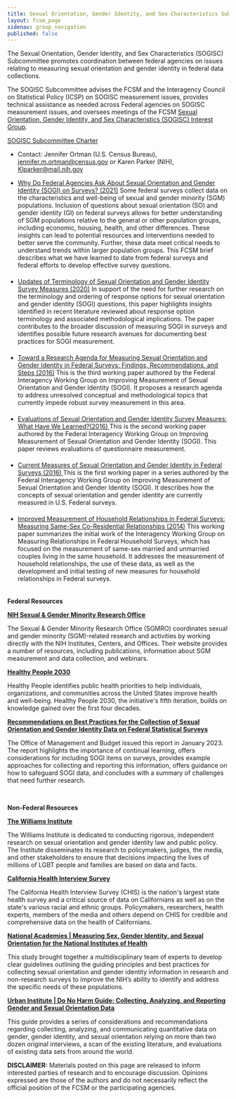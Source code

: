 ```yaml
---
title: Sexual Orientation, Gender Identity, and Sex Characteristics Subcommittee
layout: fcsm_page
sidenav: group_navigation
published: false
---
```

<p>The Sexual Orientation, Gender Identity, and Sex Characteristics (SOGISC) Subcommittee promotes coordination between federal agencies on issues relating to measuring sexual orientation and gender identity in federal data collections.</p>

<p>The SOGISC Subcommittee advises the FCSM and the Interagency Council on Statistical Policy (ICSP) on SOGISC measurement issues, provides technical assistance as needed across Federal agencies on SOGISC measurement issues, and oversees meetings of the FCSM <a href="{{site.baseurl}}/groups/sogisc-ig/">Sexual Orientation, Gender Identity, and Sex Characteristics (SOGISC) Interest Group</a>.</p>

<p><a href="{{site.baseurl}}/assets/fcsm/files/docs/SOGISC Subcommittee Charter FINAL 2024.01.26 signed.pdf">SOGISC Subcommittee Charter</a></p>

<ul>
  <li>Contact: Jennifer Ortman (U.S. Census Bureau), <a href="mailto:jennifer.m.ortman@census.gov">jennifer.m.ortman@census.gov</a> or Karen Parker (NIH), <a href="mailto:Klparker@mail.nih.gov">Klparker@mail.nih.gov</a></li>
</ul>
<ul>
  <li style="padding-bottom: 20px;" ><a href="{{site.baseurl}}/assets/fcsm/files/docs/FCSM 21 01 062221.pdf" target="_blank"> Why Do Federal Agencies Ask About Sexual Orientation and Gender Identity (SOGI) on Surveys? (2021)</a> Some federal surveys collect data on the characteristics and well-being of sexual and gender minority (SGM) populations. Inclusion of questions about sexual orientation (SO) and gender identity (GI) on federal surveys allows for better understanding of SGM populations relative to the general or other population groups, including economic, housing, health, and other differences. These insights can lead to potential resources and interventions needed to better serve the community. Further, these data meet critical needs to understand trends within larger population groups.  This FCSM brief describes what we have learned to date from federal surveys and federal efforts to develop effective survey questions.</li>

  <li style="padding-bottom: 20px;" ><a href="{{site.baseurl}}/assets/fcsm/files/docs/FCSM_SOGI_Terminology_FY20_Report_FINAL.pdf" target="_blank">Updates of Terminology of Sexual Orientation and Gender Identity Survey Measures (2020)</a>
      In support of the need for further research on the terminology and ordering of response options for sexual orientation and gender identity (SOGI) questions, this paper highlights insights identified in recent literature reviewed about response option terminology and associated methodological implications. The paper contributes to the broader discussion of measuring SOGI in surveys and identifies possible future research avenues for documenting best practices for SOGI measurement.</li>

  <li style="padding-bottom: 20px;"><a href="{{site.baseurl}}/assets/fcsm/files/docs/SOGI_Research_Agenda_Final_Report_20161020.pdf" target="_blank">Toward a Research Agenda for Measuring Sexual Orientation and Gender Identity in Federal Surveys: Findings, Recommendations, and Steps (2016)</a>
  This is the third working paper authored by the Federal Interagency Working Group on Improving Measurement of Sexual Orientation and Gender Identity (SOGI). It proposes a research agenda to address unresolved conceptual and methodological topics that currently impede robust survey measurement in this area.</li>

  <li style="padding-bottom: 20px;"><a href="{{site.baseurl}}/assets/fcsm/files/docs/Evaluations_of_SOGI_Questions_20160923.pdf" target="_blank">Evaluations of Sexual Orientation and Gender Identity Survey Measures: What Have We Learned?(2016) </a>
  This is the second working paper authored by the Federal Interagency Working Group on Improving Measurement of Sexual Orientation and Gender Identity (SOGI). This paper reviews evaluations of questionnaire measurement.</li>

  <li style="padding-bottom: 20px;"><a href="{{site.baseurl}}/assets/fcsm/files/docs/current_measures_20160812.pdf" target="_blank">Current Measures of Sexual Orientation and Gender Identity in Federal Surveys (2016) </a>
  This is the first working paper in a series authored by the Federal Interagency Working Group on Improving Measurement of Sexual Orientation and Gender Identity (SOGI). It describes how the concepts of sexual orientation and gender identity are currently measured in U.S. Federal surveys.</li>

  <li style="padding-bottom: 20px;"><a href="{{site.baseurl}}/assets/fcsm/files/docs/MRFHS_StatisticalPolicyWorkingPaper201408.pdf" target="_blank">Improved Measurement of Household Relationships in Federal Surveys: Measuring Same-Sex Co-Residential Relationships (2014)</a>
This working paper summarizes the initial work of the Interagency Working Group on Measuring Relationships in Federal Household Surveys, which has focused on the measurement of same-sex married and unmarried couples living in the same household. It addresses the measurement of household relationships, the use of these data, as well as the development and initial testing of new measures for household relationships in Federal surveys.</li>
</ul>

<p><strong>Federal Resources</strong></p>

<p><a class="usa-link--external" href="https://dpcpsi.nih.gov/sgmro"><strong>NIH Sexual &amp; Gender Minority Research Office</strong></a></p>

<p>The Sexual &amp; Gender Minority Research Office (SGMRO) coordinates sexual and gender minority (SGM)-related research and activities by working directly with the NIH Institutes, Centers, and Offices. Their website provides a number of resources, including publications, information about SGM measurement and data collection, and webinars.</p>

<p><a class="usa-link--external" href="https://health.gov/healthypeople"><strong>Healthy People 2030</strong></a></p>

<p>Healthy People identifies public health priorities to help individuals, organizations, and communities across the United States improve health and well-being. Healthy People 2030, the initiative's fifth iteration, builds on knowledge gained over the first four decades.</p>

<p><a class="usa-link--external" href="{{site.baseurl}}/assets/fcsm/files/docs/SOGI_Best_Practices.pdf"><strong>Recommendations on Best Practices for the Collection of Sexual Orientation and Gender Identity Data on Federal Statistical Surveys</strong></a></p>

<p>The Office of Management and Budget issued this report in January 2023. The report highlights the importance of continual learning, offers considerations for including SOGI items on surveys, provides example approaches for collecting and reporting this information, offers guidance on how to safeguard SOGI data, and concludes with a summary of challenges that need further research.</p>

<p>&nbsp;</p>

<p><strong>Non-Federal Resources</strong></p>

<p><a class="usa-link--external" href="https://williamsinstitute.law.ucla.edu/about/who-we-are/"><strong>The Williams Institute</strong></a></p>

<p>The Williams Institute is dedicated to conducting rigorous, independent research on sexual orientation and gender identity law and public policy. The Institute disseminates its research to policymakers, judges, the media, and other stakeholders to ensure that decisions impacting the lives of millions of LGBT people and families are based on data and facts.</p>

<p><a class="usa-link--external" href="http://healthpolicy.ucla.edu/chis/Pages/default.aspx"><strong>California Health Interview Survey</strong></a></p>

<p>The California Health Interview Survey (CHIS) is the nation's largest state health survey and a critical source of data on Californians as well as on the state's various racial and ethnic groups. Policymakers, researchers, health experts, members of the media and others depend on CHIS for credible and comprehensive data on the health of Californians.</p>

<p><a class="usa-link--external" href="https://www.nationalacademies.org/our-work/measuring-sex-gender-identity-and-sexual-orientation-for-the-national-institutes-of-health"><strong>National Academies | Measuring Sex, Gender Identity, and Sexual Orientation for the National Institutes of Health</strong></a></p>

<p>This study brought together a multidisciplinary team of experts to develop clear guidelines outlining the guiding principles and best practices for collecting sexual orientation and gender identity information in research and non-research surveys to improve the NIH’s ability to identify and address the specific needs of these populations.</p>

<p><a class="usa-link--external" href="https://www.urban.org/research/publication/do-no-harm-guide-collecting-analyzing-and-reporting-gender-and-sexual?utm_source=urban_EA&utm_campaign=dnh_gender&utm_id=race_and_equity&utm_term=race_and_equity&utm_content=R"><strong>Urban Institute | Do No Harm Guide: Collecting, Analyzing, and Reporting Gender and Sexual Orientation Data</strong></a></p>

<p>This guide provides a series of considerations and recommendations regarding collecting, analyzing, and communicating quantitative data on gender, gender identity, and sexual orientation relying on more than two dozen original interviews, a scan of the existing literature, and evaluations of existing data sets from around the world.</p>


<!-- GOES ON THE DATA QUALITY PAGE!!!!!!!
<ul>
  <li><a href="../../assets/docs/Transparent_Reporting_FCSM_19_01_092719.pdf" target="_blank">Transparent Reporting for Integrated Data Quality</a>: Practices of Seven Federal Statistical Agencies (2019)</li>

  <li><a href="../../assets/docs/Quality_Integrated_Data.pdf" target="_blank">Transparent Quality Reporting in the Integration of Multiple Data Sources</a>: A Progress Report (2018)</li>

  <li> <a href="../../assets/docs/Workshop_Summary.pdf" target="_blank">Findings from the Integrated Data Workshops hosted by the Federal Committee on Statistical Methodology and Washington Statistical Society (2018)</a> </li>

  <li> <a href="https://www.mathematica.org/our-publications-and-findings/publications/transparency-in-the-reporting-of-quality-for-integrated-data-a-review-of-international-standards">Transparency in the Reporting of Quality for Integrated Data</a>: A Review of International Standards and Guidelines (2018) </li>

  <li><a href="../../assets/docs/DataQualityAssessmentTool.pdf" target="_blank">Data Quality Assessment Tool for Administrative Data (2013)</a></li>

</ul>-->
<p><b>DISCLAIMER:</b> Materials posted on this page are released to inform interested parties of research and to encourage discussion. Opinions expressed are those of the authors and do not necessarily reflect the official position of the FCSM or the participating agencies.</p>
